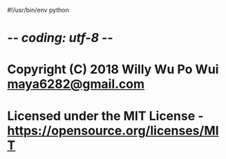 #!/usr/bin/env python
# -*- coding: utf-8 -*-
#
# Copyright (C) 2018 Willy Wu Po Wui <maya6282@gmail.com>
# Licensed under the MIT License - https://opensource.org/licenses/MIT